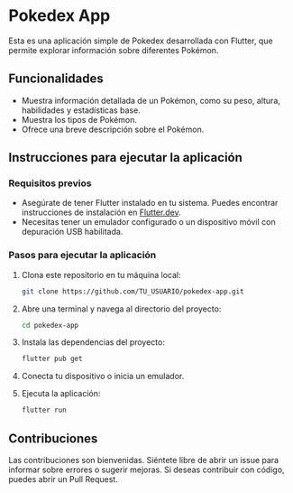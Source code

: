 # Pokedex App

Esta es una aplicación simple de Pokedex desarrollada con Flutter, que permite explorar información sobre diferentes Pokémon.

## Funcionalidades

- Muestra información detallada de un Pokémon, como su peso, altura, habilidades y estadísticas base.
- Muestra los tipos de Pokémon.
- Ofrece una breve descripción sobre el Pokémon.

## Instrucciones para ejecutar la aplicación

### Requisitos previos
- Asegúrate de tener Flutter instalado en tu sistema. Puedes encontrar instrucciones de instalación en [Flutter.dev](https://flutter.dev/docs/get-started/install).
- Necesitas tener un emulador configurado o un dispositivo móvil con depuración USB habilitada.

### Pasos para ejecutar la aplicación
1. Clona este repositorio en tu máquina local:

    ```bash
    git clone https://github.com/TU_USUARIO/pokedex-app.git
    ```

2. Abre una terminal y navega al directorio del proyecto:

    ```bash
    cd pokedex-app
    ```

3. Instala las dependencias del proyecto:

    ```bash
    flutter pub get
    ```

4. Conecta tu dispositivo o inicia un emulador.

5. Ejecuta la aplicación:

    ```bash
    flutter run
    ```

## Contribuciones
Las contribuciones son bienvenidas. Siéntete libre de abrir un issue para informar sobre errores o sugerir mejoras. Si deseas contribuir con código, puedes abrir un Pull Request.

